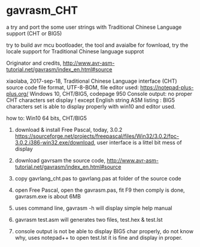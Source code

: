 # gavrasm_CHT
a try and port the some user strings with Traditional Chinese Language support (CHT or BIG5)  

try to build avr mcu bootloader, the tool and avaialbe for fownload, try the locale support for Traditional Chinese language supprot

Originator and credits,
http://www.avr-asm-tutorial.net/gavrasm/index_en.html#source



  xiaolaba, 2017-sep-18, Traditional Chinese Language interface (CHT)
  source code file format, UTF-8-BOM, 
  file editor used: https://notepad-plus-plus.org/
  Windows 10, CHT/BIG5, codepage 950
  Console output: no proper CHT characters set display ! except English string
  ASM listing : BIG5 characters set is able to display properly with win10 and editor used.
  
  
  
how to:
Win10 64 bits, CHT/BIG5

1) download & install Free Pascal, today, 3.0.2 https://sourceforge.net/projects/freepascal/files/Win32/3.0.2/fpc-3.0.2.i386-win32.exe/download, user interface is a littel bit mess of display

2) download gavrsam the source code, http://www.avr-asm-tutorial.net/gavrasm/index_en.html#source

3) copy gavrlang_cht.pas to gavrlang.pas at folder of the source code

4) open Free Pascal, open the gavrasm.pas, fit F9 then comply is done, gavrasm.exe is about 6MB

5) uses command line, gavrasm -h will display simple help manual

6) gavrasm test.asm will generates two files, test.hex & test.lst

7) console output is not be able to display BIG5 char properly, do not know why, uses notepad++ to open test.lst it is fine and display in proper.
